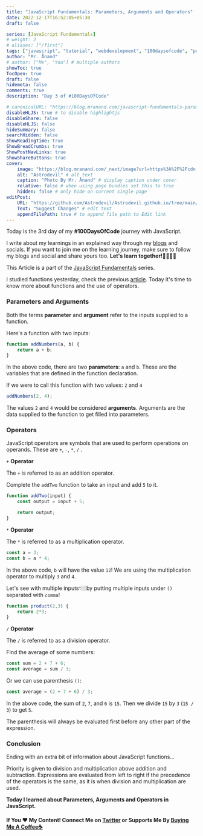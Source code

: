 ```yaml
---
title: "JavaScript Fundamentals: Parameters, Arguments and Operators"
date: 2022-12-17T16:52:05+05:30
draft: false

series: [JavaScript Fundamentals]
# weight: 2
# aliases: ["/first"]
tags: ["javascript", "tutorial", "webdevelopment", "100daysofcode", "programming", "coding"]
author: "Mr. Ånand"
# author: ["Me", "You"] # multiple authors
showToc: true
TocOpen: true
draft: false
hidemeta: false
comments: true
description: "Day 3 of #100DaysOfCode"

# canonicalURL: "https://blog.mranand.com/javascript-fundamentals-parameters-arguments-and-operators"
disableHLJS: true # to disable highlightjs
disableShare: false
disableHLJS: false
hideSummary: false
searchHidden: false
ShowReadingTime: true
ShowBreadCrumbs: true
ShowPostNavLinks: true
ShowShareButtons: true
cover:
    image: "https://blog.mranand.com/_next/image?url=https%3A%2F%2Fcdn.hashnode.com%2Fres%2Fhashnode%2Fimage%2Fupload%2Fv1671275802060%2Fs1-hIcwiQ.png%3Fw%3D1600%26h%3D840%26fit%3Dcrop%26crop%3Dentropy%26auto%3Dcompress%2Cformat%26format%3Dwebp&w=3840&q=75" # image path/url
    alt: "Astrodevil" # alt text
    caption: "Photo By Mr. Ånand" # display caption under cover
    relative: false # when using page bundles set this to true
    hidden: false # only hide on current single page
editPost:
    URL: "https://github.com/Astrodevil/Astrodevil.github.io/tree/main/content"
    Text: "Suggest Changes" # edit text
    appendFilePath: true # to append file path to Edit link
---
```


Today is the 3rd day of my **#100DaysOfCode** journey with JavaScript.

I write about my learnings in an explained way through my [blogs](https://astrodevil.hashnode.dev/) and socials. If you want to join me on the learning journey, make sure to follow my blogs and social and share yours too. **Let's learn together!🫱🏼‍🫲🏼**

This Article is a part of the [JavaScript Fundamentals](https://blog.mranand.com/series/js-fundamentals) series.

I studied functions yesterday, check the previous [article](https://astrodevil.hashnode.dev/javascript-fundamentals-mutable-letcomments-functions). Today it's time to know more about functions and the use of operators.

### **Parameters and Arguments**

Both the terms **parameter** and **argument** refer to the inputs supplied to a function.

Here's a function with two inputs:

```javascript
function addNumbers(a, b) {
    return a + b;
}
```

In the above code, there are two **parameters**: `a` and `b`. These are the variables that are defined in the function declaration.

If we were to call this function with two values: `2` and `4`

```javascript
addNumbers(2, 4);
```

The values `2` and `4` would be considered **arguments**. Arguments are the data supplied to the function to get filled into parameters.

### Operators

JavaScript operators are symbols that are used to perform operations on operands. These are `+`, `-`, `*`, `/` .

`+` **Operator**

The `+` is referred to as an addition operator.

Complete the `addTwo` function to take an input and add `5` to it.

```javascript
function addTwo(input) {
    const output = input + 5;

    return output;
}
```

`*` **Operator**

The `*` is referred to as a multiplication operator.

```javascript
const a = 3;
const b = a * 4;
```

In the above code, `b` will have the value `12`! We are using the multiplication operator to multiply `3` and `4`.

Let's see with multiple inputs👇🏼by putting multiple inputs under `()` separated with `comma`!

```javascript
function product(2,3) {
    return 2*3;
}
```

`/` **Operator**

The `/` is referred to as a division operator.

Find the average of some numbers:

```javascript
const sum = 2 + 7 + 6;
const average = sum / 3;
```

Or we can use parenthesis `()`:

```javascript
const average = (2 + 7 + 6) / 3;
```

In the above code, the sum of `2`, `7`, and `6` is `15`. Then we divide `15` by `3` (`15 / 3`) to get `5`.

The parenthesis will always be evaluated first before any other part of the expression.

### Conclusion

Ending with an extra bit of information about JavaScript functions...

Priority is given to division and multiplication above addition and subtraction. Expressions are evaluated from left to right if the precedence of the operators is the same, as it is when division and multiplication are used.

**Today I learned about Parameters, Arguments and Operators in JavaScript.**

#### If You ❤️ My Content! Connect Me on [Twitter](https://mobile.twitter.com/Astrodevil_) or Supports Me By [Buying Me A Coffee☕](https://www.buymeacoffee.com/Astrodevil)